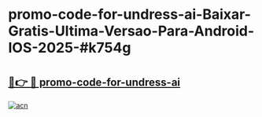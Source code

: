 # promo-code-for-undress-ai-Baixar-Gratis-Ultima-Versao-Para-Android-IOS-2025-#k754g

# <h2><a href="https://ainizakaria.my?title=promo-code-for-undress-ai&ref=25M">🔗👉 🔴 promo-code-for-undress-ai</a></h2>

[![acn](https://github.com/user-attachments/assets/0f9c940e-d8b0-45ae-aac7-cd30a18b3e1c)](https://ainizakaria.my?title=promo-code-for-undress-ai&ref=25M)

